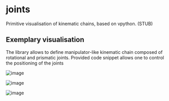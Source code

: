 # joints
Primitive visualisation of kinematic chains, based on vpython. 
(STUB)
## Exemplary visualisation
The library allows to define manipulator-like kinematic chain composed of rotational and prismatic joints.
Provided code snippet allows one to control the positioning of the joints

![image](https://user-images.githubusercontent.com/48156138/155002732-bb43b794-b5e7-4ddd-bee6-08a9fef2f1c4.png)

![image](https://user-images.githubusercontent.com/48156138/155002683-957a93c4-fa51-4a80-9786-6007ba7141b2.png)

![image](https://user-images.githubusercontent.com/48156138/155002706-aef7dd79-0d02-41c2-8698-086acfb57653.png)
